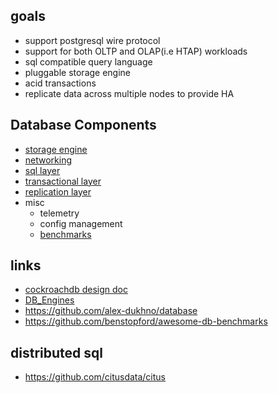 ## goals

- support postgresql wire protocol
- support for both OLTP and OLAP(i.e HTAP) workloads
- sql compatible query language
- pluggable storage engine
- acid transactions
- replicate data across multiple nodes to provide HA


## Database Components

- [storage engine](./layers/storage/storage.md)
- [networking](./layers/networking/networking.md)
- [sql layer](./layers/sql-layer/sql.md)
- [transactional layer](./layers/transactional/transaction.md)
- [replication layer](./layers/replication/replication.md)
- misc
  - telemetry
  - config management
  - [benchmarks](https://github.com/brianfrankcooper/YCSB)


## links

- [cockroachdb design doc](https://github.com/cockroachdb/cockroach/blob/master/docs/design.md)
- [DB_Engines](https://db-engines.com/en/)
- https://github.com/alex-dukhno/database
- https://github.com/benstopford/awesome-db-benchmarks


## distributed sql
- https://github.com/citusdata/citus
